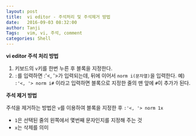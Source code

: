 ```yaml
---
layout: post
title:  vi editor - 주석처리 및 주석제거 방법
date:   2016-09-03 08:32:00
author: Tanji
Tags:   vim, vi, 주석, comment
categories: Shell
---
```


**vi editor 주석 처리 방법**

1. 키보드의 `v`키를 한번 누른 후 블록을 지정한다.
2. `:`를 입력하면 :'\<, '\>가 입력되는데, 뒤에 이어서 `norm i(문자열)`을 입력한다.
예) `:'<, '> norm i#` 이라고 입력하면 블록으로 지정한 줄의 맨 앞에 `#`이 추가가 된다. 


**주석 제거 방법**

주석을 제거하는 방법은 `v`를 이용하여 블록을 지정한 후
`:'<, '> norm 1x`

- `1`은 선택된 줄의 왼쪽에서 몇번째 문자인지를 지정해 주는 것
- `x`는 삭제를 의미
